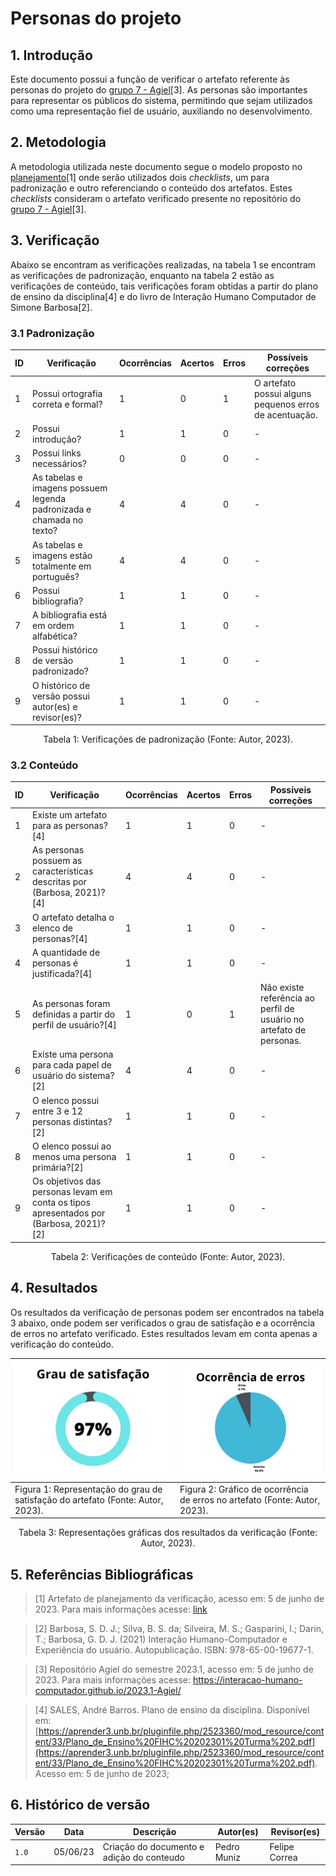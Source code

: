 # Personas do projeto

## 1. Introdução
Este documento possui a função de verificar o artefato referente às personas do projeto do [grupo 7 - Agiel](https://interacao-humano-computador.github.io/2023.1-Agiel/)[3]. As personas são importantes para representar os públicos do sistema, permitindo que sejam utilizados como uma representação fiel de usuário, auxiliando no desenvolvimento.

## 2. Metodologia
A metodologia utilizada neste documento segue o modelo proposto no [planejamento](./planejamentoVerificacao.md)[1] onde serão utilizados dois _checklists_, um para padronização e outro referenciando o conteúdo dos artefatos. Estes _checklists_ consideram o artefato verificado presente no repositório do [grupo 7 - Agiel](https://interacao-humano-computador.github.io/2023.1-Agiel/)[3].

## 3. Verificação
Abaixo se encontram as verificações realizadas, na tabela 1 se encontram as verificações de padronização, enquanto na tabela 2 estão as verificações de conteúdo, tais verificações foram obtidas a partir do plano de ensino da disciplina[4] e do livro de Interação Humano Computador de Simone Barbosa[2].

### 3.1 Padronização

| ID | Verificação                                                          | Ocorrências | Acertos | Erros | Possíveis correções                                    |
|----|----------------------------------------------------------------------|-------------|---------|-------|--------------------------------------------------------|
| 1  | Possui ortografia correta e formal?                                  | 1           | 0       | 1     | O artefato possui alguns pequenos erros de acentuação. |
| 2  | Possui introdução?                                                   | 1           | 1       | 0     | -                                                      |
| 3  | Possui links necessários?                                            | 0           | 0       | 0     | -                                                      |
| 4  | As tabelas e imagens possuem legenda padronizada e chamada no texto? | 4           | 4       | 0     | -                                                      |
| 5  | As tabelas e imagens estão totalmente em português?                  | 4           | 4       | 0     | -                                                      |
| 6  | Possui bibliografia?                                                 | 1           | 1       | 0     | -                                                      |
| 7  | A bibliografia está em ordem alfabética?                             | 1           | 1       | 0     | -                                                      |
| 8  | Possui histórico de versão padronizado?                              | 1           | 1       | 0     | -                                                      |
| 9  | O histórico de versão possui autor(es) e revisor(es)?                | 1           | 1       | 0     | -                                                      |

<center>
Tabela 1: Verificações de padronização (Fonte: Autor, 2023).
</center>

### 3.2 Conteúdo

| ID | Verificação | Ocorrências | Acertos | Erros | Possíveis correções |
|--|--|--|--|--|--|
| 1 | Existe um artefato para as personas?[4] | 1 | 1 | 0 | - |
| 2 | As personas possuem as características descritas por (Barbosa, 2021)?[4] | 4 | 4 | 0 | - |
| 3 | O artefato detalha o elenco de personas?[4] | 1 | 1 | 0 | - |
| 4 | A quantidade de personas é justificada?[4] | 1 | 1 | 0 | - |
| 5 | As personas foram definidas a partir do perfil de usuário?[4] | 1 | 0 | 1 | Não existe referência ao perfil de usuário no artefato de personas. |
| 6 | Existe uma persona para cada papel de usuário do sistema?[2] | 4 | 4 | 0 | - |
| 7 | O elenco possui entre 3 e 12 personas distintas?[2] | 1 | 1 | 0 | - |
| 8 | O elenco possui ao menos uma persona primária?[2] | 1 | 1 | 0 | - |
| 9 | Os objetivos das personas levam em conta os tipos apresentados por (Barbosa, 2021)?[2] | 1 | 1 | 0 | - |

<center>
Tabela 2: Verificações de conteúdo (Fonte: Autor, 2023).
</center>

## 4. Resultados
Os resultados da verificação de personas podem ser encontrados na tabela 3 abaixo, onde podem ser verificados o grau de satisfação e a ocorrência de erros no artefato verificado. Estes resultados levam em conta apenas a verificação do conteúdo.

<center>

| ![Grau de satisfação do artefato](../../assets/analise/persona/1.png)               | ![Ocorrência de erros do artefato](../../assets/analise/persona/2.png)                 |
| ----------------------------------------------------------------------------------------------------- | ------------------------------------------------------------------------------------------------ |
| Figura 1: Representação do grau de satisfação do artefato (Fonte: Autor, 2023). | Figura 2: Gráfico de ocorrência de erros no artefato (Fonte: Autor, 2023). |

Tabela 3: Representações gráficas dos resultados da verificação (Fonte: Autor, 2023).

</center>

## 5. Referências Bibliográficas

> [1] Artefato de planejamento da verificação, acesso em: 5 de junho de 2023. Para mais informações acesse: [link](./planejamentoVerificacao.md)

> [2] Barbosa, S. D. J.; Silva, B. S. da; Silveira, M. S.; Gasparini, I.; Darin, T.; Barbosa, G. D. J. (2021) Interação Humano-Computador e Experiência do usuário. Autopublicação. ISBN: 978-65-00-19677-1.

> [3] Repositório Agiel do semestre 2023.1, acesso em: 5 de junho de 2023. Para mais informações acesse: <https://interacao-humano-computador.github.io/2023.1-Agiel/>

> [4] SALES, André Barros. Plano de ensino da disciplina. Disponível em: [https://aprender3.unb.br/pluginfile.php/2523360/mod_resource/content/33/Plano_de_Ensino%20FIHC%20202301%20Turma%202.pdf](https://aprender3.unb.br/pluginfile.php/2523360/mod_resource/content/33/Plano_de_Ensino%20FIHC%20202301%20Turma%202.pdf). Acesso em: 5 de junho de 2023;

## 6. Histórico de versão

|  Versão  |   Data   |                      Descrição                      |    Autor(es)   |  Revisor(es)  |
| -------- | -------- | --------------------------------------------------- | -------------- | ------------- |
|  `1.0`   | 05/06/23 | Criação do documento e adição do conteudo           | Pedro Muniz | Felipe Correa |